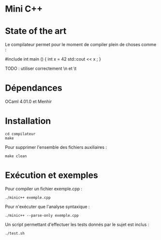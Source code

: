 Mini C++
===========
State of the art
==========

Le compilateur permet pour le moment de compiler plein de choses comme :

#include <iostream>
int main () {
  int x = 42
  std::cout << x ;
}

TODO : utiliser correctement \n et \t


Dépendances
===========

OCaml 4.01.0 et Menhir

Installation
===========

    cd compilateur
    make

Pour supprimer l'ensemble des fichiers auxiliaires :

    make clean

Exécution et exemples
===========

Pour compiler un fichier exemple.cpp :

    ./minic++ exemple.cpp

Pour n'exécuter que l'analyse syntaxique :

    ./minic++ --parse-only exemple.cpp

Un script permettant d'effectuer les tests donnés par le sujet est inclus :

    ./test.sh
